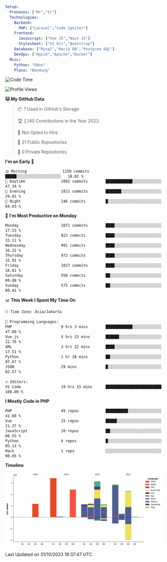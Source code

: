 ```yaml
Setup:
  Pronouns: ["Mr","Sr"]
  Technologies:
    Backend:
      PHP: ["Laravel","Code Igniter"]
    Frontend:
      Javascript: ["Vue JS","Nuxt JS"]
      Stylesheet: ["UI Kit","Bootstrap"]
    Database: ["Mysql","Maria DB","Postgree SQL"]
    DevOps: ["NginX","Apache","Docker"]
  Misc:
    Python: "Odoo"
    Place: "Bandung"
```

<!--START_SECTION:waka-->
![Code Time](http://img.shields.io/badge/Code%20Time-789%20hrs%2045%20mins-blue)

![Profile Views](http://img.shields.io/badge/Profile%20Views-4-blue)

**🐱 My GitHub Data** 

> 📦 ? Used in GitHub's Storage 
 > 
> 🏆 2,140 Contributions in the Year 2023
 > 
> 🚫 Not Opted to Hire
 > 
> 📜 21 Public Repositories 
 > 
> 🔑 0 Private Repositories 
 > 
**I'm an Early 🐤** 

```text
🌞 Morning                1150 commits        █████░░░░░░░░░░░░░░░░░░░░   18.82 % 
🌆 Daytime                2892 commits        ████████████░░░░░░░░░░░░░   47.34 % 
🌃 Evening                1821 commits        ███████░░░░░░░░░░░░░░░░░░   29.81 % 
🌙 Night                  246 commits         █░░░░░░░░░░░░░░░░░░░░░░░░   04.03 % 
```
📅 **I'm Most Productive on Monday** 

```text
Monday                   1071 commits        ████░░░░░░░░░░░░░░░░░░░░░   17.53 % 
Tuesday                  923 commits         ████░░░░░░░░░░░░░░░░░░░░░   15.11 % 
Wednesday                991 commits         ████░░░░░░░░░░░░░░░░░░░░░   16.22 % 
Thursday                 972 commits         ████░░░░░░░░░░░░░░░░░░░░░   15.91 % 
Friday                   1027 commits        ████░░░░░░░░░░░░░░░░░░░░░   16.81 % 
Saturday                 550 commits         ██░░░░░░░░░░░░░░░░░░░░░░░   09.00 % 
Sunday                   575 commits         ██░░░░░░░░░░░░░░░░░░░░░░░   09.41 % 
```


📊 **This Week I Spent My Time On** 

```text
🕑︎ Time Zone: Asia/Jakarta

💬 Programming Languages: 
PHP                      9 hrs 3 mins        ████████████░░░░░░░░░░░░░   47.00 % 
Vue.js                   4 hrs 23 mins       ██████░░░░░░░░░░░░░░░░░░░   22.76 % 
XML                      3 hrs 22 mins       ████░░░░░░░░░░░░░░░░░░░░░   17.51 % 
Python                   1 hr 28 mins        ██░░░░░░░░░░░░░░░░░░░░░░░   07.67 % 
JSON                     29 mins             █░░░░░░░░░░░░░░░░░░░░░░░░   02.57 % 

🔥 Editors: 
VS Code                  19 hrs 15 mins      █████████████████████████   100.00 % 
```

**I Mostly Code in PHP** 

```text
PHP                      49 repos            ██████████░░░░░░░░░░░░░░░   41.88 % 
Vue                      25 repos            █████░░░░░░░░░░░░░░░░░░░░   21.37 % 
JavaScript               10 repos            ██░░░░░░░░░░░░░░░░░░░░░░░   08.55 % 
Python                   6 repos             █░░░░░░░░░░░░░░░░░░░░░░░░   05.13 % 
Hack                     1 repo              ░░░░░░░░░░░░░░░░░░░░░░░░░   00.85 % 
```



**Timeline**

![Lines of Code chart](https://raw.githubusercontent.com/vheins/vheins/main/assets/bar_graph.png)


 Last Updated on 31/10/2023 18:37:47 UTC
<!--END_SECTION:waka-->
